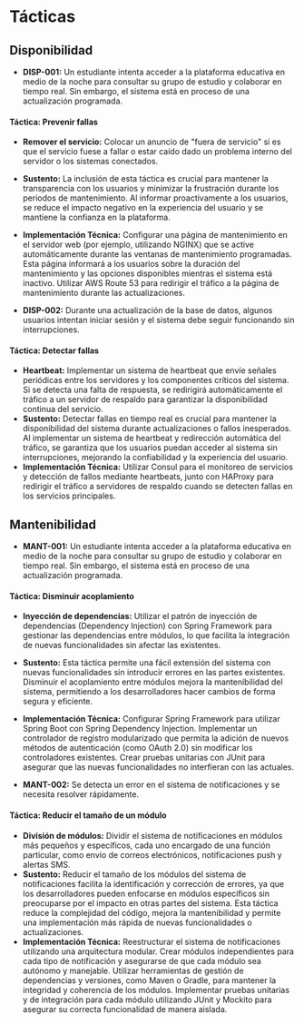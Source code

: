 # Tácticas

## Disponibilidad

- **DISP-001:** Un estudiante intenta acceder a la plataforma educativa en medio de la noche para consultar su grupo de estudio y colaborar en tiempo real. Sin embargo, el sistema está en proceso de una actualización programada.

#### Táctica: Prevenir fallas

- **Remover el servicio:** Colocar un anuncio de "fuera de servicio" si es que el servicio fuese a fallar o estar caído dado un problema interno del servidor o los sistemas conectados. 
- **Sustento:** La inclusión de esta táctica es crucial para mantener la transparencia con los usuarios y minimizar la frustración durante los periodos de mantenimiento. Al informar proactivamente a los usuarios, se reduce el impacto negativo en la experiencia del usuario y se mantiene la confianza en la plataforma.
- **Implementación Técnica:** Configurar una página de mantenimiento en el servidor web (por ejemplo, utilizando NGINX) que se active automáticamente durante las ventanas de mantenimiento programadas. Esta página informará a los usuarios sobre la duración del mantenimiento y las opciones disponibles mientras el sistema está inactivo. Utilizar AWS Route 53 para redirigir el tráfico a la página de mantenimiento durante las actualizaciones.

- **DISP-002:** Durante una actualización de la base de datos, algunos usuarios intentan iniciar sesión y el sistema debe seguir funcionando sin interrupciones.

#### Táctica: Detectar fallas

- **Heartbeat:** Implementar un sistema de heartbeat que envíe señales periódicas entre los servidores y los componentes críticos del sistema. Si se detecta una falta de respuesta, se redirigirá automáticamente el tráfico a un servidor de respaldo para garantizar la disponibilidad continua del servicio.
- **Sustento:** Detectar fallas en tiempo real es crucial para mantener la disponibilidad del sistema durante actualizaciones o fallos inesperados. Al implementar un sistema de heartbeat y redirección automática del tráfico, se garantiza que los usuarios puedan acceder al sistema sin interrupciones, mejorando la confiabilidad y la experiencia del usuario.
- **Implementación Técnica:** Utilizar Consul para el monitoreo de servicios y detección de fallos mediante heartbeats, junto con HAProxy para redirigir el tráfico a servidores de respaldo cuando se detecten fallas en los servicios principales.

## Mantenibilidad

- **MANT-001:** Un estudiante intenta acceder a la plataforma educativa en medio de la noche para consultar su grupo de estudio y colaborar en tiempo real. Sin embargo, el sistema está en proceso de una actualización programada.

#### Táctica: Disminuir acoplamiento

- **Inyección de dependencias:** Utilizar el patrón de inyección de dependencias (Dependency Injection) con Spring Framework para gestionar las dependencias entre módulos, lo que facilita la integración de nuevas funcionalidades sin afectar las existentes. 
- **Sustento:** Esta táctica permite una fácil extensión del sistema con nuevas funcionalidades sin introducir errores en las partes existentes. Disminuir el acoplamiento entre módulos mejora la mantenibilidad del sistema, permitiendo a los desarrolladores hacer cambios de forma segura y eficiente.
- **Implementación Técnica:** Configurar Spring Framework para utilizar Spring Boot con Spring Dependency Injection. Implementar un controlador de registro modularizado que permita la adición de nuevos métodos de autenticación (como OAuth 2.0) sin modificar los controladores existentes. Crear pruebas unitarias con JUnit para asegurar que las nuevas funcionalidades no interfieran con las actuales.

- **MANT-002:** Se detecta un error en el sistema de notificaciones y se necesita resolver rápidamente.

#### Táctica: Reducir el tamaño de un módulo

- **División de módulos:**  Dividir el sistema de notificaciones en módulos más pequeños y específicos, cada uno encargado de una función particular, como envío de correos electrónicos, notificaciones push y alertas SMS. 
- **Sustento:** Reducir el tamaño de los módulos del sistema de notificaciones facilita la identificación y corrección de errores, ya que los desarrolladores pueden enfocarse en módulos específicos sin preocuparse por el impacto en otras partes del sistema. Esta táctica reduce la complejidad del código, mejora la mantenibilidad y permite una implementación más rápida de nuevas funcionalidades o actualizaciones.
- **Implementación Técnica:** Reestructurar el sistema de notificaciones utilizando una arquitectura modular. Crear módulos independientes para cada tipo de notificación y asegurarse de que cada módulo sea autónomo y manejable. Utilizar herramientas de gestión de dependencias y versiones, como Maven o Gradle, para mantener la integridad y coherencia de los módulos. Implementar pruebas unitarias y de integración para cada módulo utilizando JUnit y Mockito para asegurar su correcta funcionalidad de manera aislada.